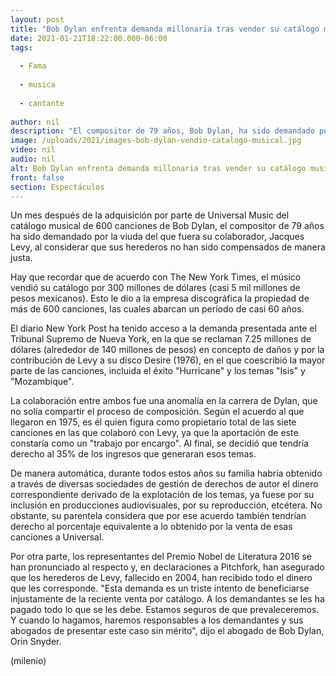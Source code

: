 ```yaml
---
layout: post
title: "Bob Dylan enfrenta demanda millonaria tras vender su catálogo musical; ésta es la razón"
date: 2021-01-21T18:22:00.000-06:00
tags:
  
  - Fama
  
  - musica
  
  - cantante
  
author: nil
description: "El compositor de 79 años, Bob Dylan, ha sido demandado por la viuda del que fuera su colaborador en 1975, Jacques Levy. "
image: /uploads/2021/images-bob-dylan-vendio-catalogo-musical.jpg
video: nil
audio: nil
alt: Bob Dylan enfrenta demanda millonaria tras vender su catálogo musical; ésta es la razón
front: false
section: Espectáculos
---
```


Un mes después de la adquisición por parte de Universal Music del catálogo musical de 600 canciones de Bob Dylan, el compositor de 79 años ha sido demandado por la viuda del que fuera su colaborador, Jacques Levy, al considerar que sus herederos no han sido compensados de manera justa. 

Hay que recordar que de acuerdo con The New York Times, el músico vendió su catálogo por 300 millones de dólares (casi 5 mil millones de pesos mexicanos). Esto le dio a la empresa discográfica la propiedad de más de 600 canciones, las cuales abarcan un período de casi 60 años.

 
El diario New York Post ha tenido acceso a la demanda presentada ante el Tribunal Supremo de Nueva York, en la que se reclaman 7.25 millones de dólares (alrededor de 140 millones de pesos) en concepto de daños y por la contribución de Levy a su disco Desire (1976), en el que coescribió la mayor parte de las canciones, incluida el éxito "Hurricane" y los temas "Isis" y "Mozambique".

La colaboración entre ambos fue una anomalía en la carrera de Dylan, que no solía compartir el proceso de composición. Según el acuerdo al que llegaron en 1975, es él quien figura como propietario total de las siete canciones en las que colaboró con Levy, ya que la aportación de este constaría como un "trabajo por encargo". Al final, se decidió que tendría derecho al 35% de los ingresos que generaran esos temas. 

De manera automática, durante todos estos años su familia habría obtenido a través de diversas sociedades de gestión de derechos de autor el dinero correspondiente derivado de la explotación de los temas, ya fuese por su inclusión en producciones audiovisuales, por su reproducción, etcétera. No obstante, su parentela considera que por ese acuerdo también tendrían derecho al porcentaje equivalente a lo obtenido por la venta de esas canciones a Universal. 

Por otra parte, los representantes del Premio Nobel de Literatura 2016 se han pronunciado al respecto y, en declaraciones a Pitchfork, han asegurado que los herederos de Levy, fallecido en 2004, han recibido todo el dinero que les corresponde. "Esta demanda es un triste intento de beneficiarse injustamente de la reciente venta por catálogo. A los demandantes se les ha pagado todo lo que se les debe. Estamos seguros de que prevaleceremos. Y cuando lo hagamos, haremos responsables a los demandantes y sus abogados de presentar este caso sin mérito", dijo el abogado de Bob Dylan, Orin Snyder. 

(milenio)